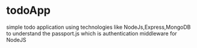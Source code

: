 # todoApp
simple todo application using technologies like NodeJs,Express,MongoDB to understand the passport.js which is authentication middleware for NodeJS
